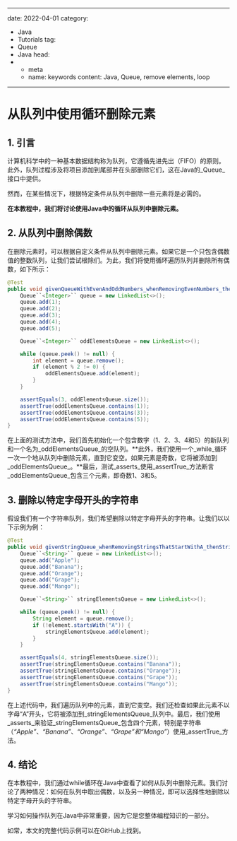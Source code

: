 ---
date: 2022-04-01
category:
  - Java
  - Tutorials
tag:
  - Queue
  - Java
head:
  - - meta
    - name: keywords
      content: Java, Queue, remove elements, loop
------
# 从队列中使用循环删除元素

## 1. 引言

计算机科学中的一种基本数据结构称为队列，它遵循先进先出（FIFO）的原则。此外，队列过程涉及将项目添加到尾部并在头部删除它们，这在Java的_Queue_接口中提供。

然而，在某些情况下，根据特定条件从队列中删除一些元素将是必需的。

**在本教程中，我们将讨论使用Java中的循环从队列中删除元素。**

## 2. 从队列中删除偶数

在删除元素时，可以根据自定义条件从队列中删除元素。如果它是一个只包含偶数值的整数队列，让我们尝试根除们。为此，我们将使用循环遍历队列并删除所有偶数，如下所示：

```java
@Test
public void givenQueueWithEvenAndOddNumbers_whenRemovingEvenNumbers_thenOddNumbersRemain() {
    Queue``<Integer>`` queue = new LinkedList<>();
    queue.add(1);
    queue.add(2);
    queue.add(3);
    queue.add(4);
    queue.add(5);

    Queue``<Integer>`` oddElementsQueue = new LinkedList<>();

    while (queue.peek() != null) {
        int element = queue.remove();
        if (element % 2 != 0) {
            oddElementsQueue.add(element);
        }
    }

    assertEquals(3, oddElementsQueue.size());
    assertTrue(oddElementsQueue.contains(1));
    assertTrue(oddElementsQueue.contains(3));
    assertTrue(oddElementsQueue.contains(5));
}
```

在上面的测试方法中，我们首先初始化一个包含数字（1、2、3、4和5）的新队列和一个名为_oddElementsQueue_的空队列。**此外，我们使用一个_while_循环一次一个地从队列中删除元素，直到它变空。如果元素是奇数，它将被添加到_oddElementsQueue_。**最后，测试_asserts_使用_assertTrue_方法断言_oddElementsQueue_包含三个元素，即奇数1、3和5。

## 3. 删除以特定字母开头的字符串

假设我们有一个字符串队列，我们希望删除以特定字母开头的字符串。让我们以以下示例为例：

```java
@Test
public void givenStringQueue_whenRemovingStringsThatStartWithA_thenStringElementsRemain() {
    Queue``<String>`` queue = new LinkedList<>();
    queue.add("Apple");
    queue.add("Banana");
    queue.add("Orange");
    queue.add("Grape");
    queue.add("Mango");

    Queue``<String>`` stringElementsQueue = new LinkedList<>();

    while (queue.peek() != null) {
        String element = queue.remove();
        if (!element.startsWith("A")) {
            stringElementsQueue.add(element);
        }
    }

    assertEquals(4, stringElementsQueue.size());
    assertTrue(stringElementsQueue.contains("Banana"));
    assertTrue(stringElementsQueue.contains("Orange"));
    assertTrue(stringElementsQueue.contains("Grape"));
    assertTrue(stringElementsQueue.contains("Mango"));
}
```

在上述代码中，我们遍历队列中的元素，直到它变空。我们还检查如果此元素不以字母“A”开头，它将被添加到_stringElementsQueue_队列中。最后，我们使用_asserts_来验证_stringElementsQueue_包含四个元素，特别是字符串（_“Apple”_、_“Banana”_、_“Orange”_、_“Grape”_和_“Mango”_）使用_assertTrue_方法。

## 4. 结论

在本教程中，我们通过while循环在Java中查看了如何从队列中删除元素。我们讨论了两种情况：如何在队列中取出偶数，以及另一种情况，即可以选择性地删除以特定字母开头的字符串。

学习如何操作队列在Java中非常重要，因为它是您整体编程知识的一部分。

如常，本文的完整代码示例可以在GitHub上找到。